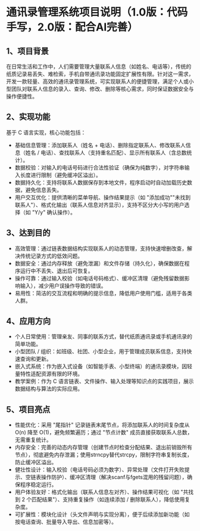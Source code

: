 # 通讯录管理系统项目说明（1.0版：代码手写，2.0版：配合AI完善）

## 1、项目背景

在日常生活和工作中，人们需要管理大量联系人信息（如姓名、电话等），传统的纸质记录易丢失、难检索，手机自带通讯录功能固定扩展性有限。针对这一需求，开发一款轻量、高效的通讯录管理系统，可实现联系人的便捷管理，满足个人或小型团队对联系人信息的录入、查询、修改、删除等核心需求，同时保证数据安全与操作便捷性。

## 2、实现功能

基于 C 语言实现，核心功能包括：
- 基础信息管理：添加联系人（姓名 + 电话）、删除指定联系人、修改联系人信息（姓名 / 电话）、查找联系人（支持重名匹配）、显示所有联系人（含总数统计）。
- 数据校验：对输入的电话号码进行合法性验证（确保为纯数字），对字符串输入长度进行限制（避免缓冲区溢出）。
- 数据持久化：支持将联系人数据保存到本地文件，程序启动时自动加载历史数据，避免信息丢失。
- 用户交互优化：提供清晰的菜单导航、操作结果提示（如 "添加成功""未找到联系人"）、格式化输出（联系人信息对齐显示），支持不区分大小写的用户选择（如 "Y/y" 确认操作）。

## 3、达到目的

- 高效管理：通过链表数据结构实现联系人的动态管理，支持快速增删改查，解决传统记录方式的低效问题。
- 数据安全：通过内存释放（避免泄漏）和文件存储（持久化），确保数据在程序运行中不丢失、退出后可恢复。
- 操作可靠：通过输入校验（如电话号码格式）、缓冲区清理（避免残留数据影响输入），减少用户误操作导致的错误。
- 易用性：简洁的交互流程和明确的提示信息，降低用户使用门槛，适用于各类人群。

## 4、应用方向

- 个人日常使用：管理亲友、同事的联系方式，替代纸质通讯录或手机通讯录的简单功能。
- 小型团队 / 组织：如班级、社团、小型企业，用于管理成员联系信息，支持快速查询和更新。
- 嵌入式系统：作为嵌入式设备（如智能手表、小型终端）的通讯录模块，因轻量特性适配资源有限的环境。
- 教学案例：作为 C 语言链表、文件操作、输入处理等知识点的实践项目，展示数据结构与算法的实际应用。

## 5、项目亮点

- 性能优化：采用 "尾指针" 记录链表末尾节点，将添加联系人的时间复杂度从 O(n) 降至 O(1)，避免频繁遍历；通过 "节点计数" 成员直接获取联系人总数，无需重复统计。
- 内存安全：完善的动态内存管理（创建节点时检查分配结果、退出前销毁所有节点），彻底避免内存泄漏；使用strncpy替代strcpy，限制字符串复制长度，防止缓冲区溢出。
- 健壮性设计：输入校验（电话号码必须为数字）、异常处理（文件打开失败提示、空链表操作防护）、缓冲区清理（解决scanf与fgets混用的残留问题），确保程序稳定运行。
- 用户体验友好：格式化输出（联系人信息左对齐）、操作结果可视化（如 "共找到 2 个匹配结果"）、支持重复操作（如连续添加 / 删除联系人），降低使用复杂度。
- 可扩展性：模块化设计（头文件声明与实现分离），便于后续添加新功能（如按电话查询、批量导入导出、信息加密等）。
